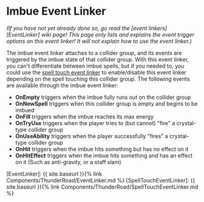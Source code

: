 # Imbue Event Linker
*(If you have not yet already done so, go read the [event linkers][EventLinker] wiki page! This page only lists and explains the event trigger options on this event linker! It will not explain how to use the event linker.)*

The imbue event linker attaches to a collider group, and its events are triggered by the imbue state of that collider group. With this event linker, you can't differentiate between imbue spells, but if you needed to, you could use the [spell touch event linker](https://kospy.github.io/BasSDK/Components/ThunderRoad/SpellTouchEventLinker.html) to enable/disable this event linker depending on the spell touching this collider group. The following events are available through the imbue event linker:
- **OnEmpty** triggers when the imbue fully runs out on the collider group
- **OnNewSpell** triggers when this collider group is empty and begins to be imbued
- **OnFill** triggers when the imbue reaches its max energy
- **OnTryUse** triggers when the player tries to (but cannot) "fire" a crystal-type collider group
- **OnUseAbility** triggers when the player successfully "fires" a crystal-type collider group
- **OnHit** triggers when the imbue hits something but has no effect on it
- **OnHitEffect** triggers when the imbue hits something and has an effect on it (Such as anti-gravity, or a staff slam)



[EventLinker]:  {{ site.baseurl }}{% link Components/ThunderRoad/EventLinker.md %}
[SpellTouchEventLinker]:  {{ site.baseurl }}{% link Components/ThunderRoad/SpellTouchEventLinker.md %}